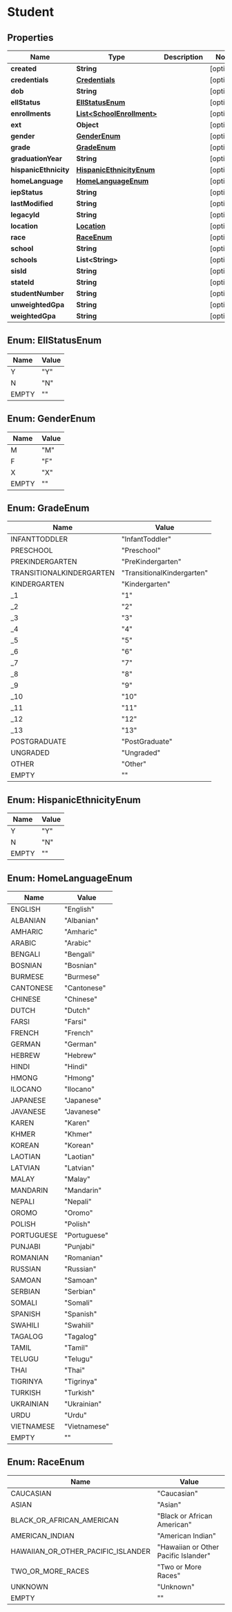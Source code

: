 
# Student

## Properties
Name | Type | Description | Notes
------------ | ------------- | ------------- | -------------
**created** | **String** |  |  [optional]
**credentials** | [**Credentials**](Credentials.md) |  |  [optional]
**dob** | **String** |  |  [optional]
**ellStatus** | [**EllStatusEnum**](#EllStatusEnum) |  |  [optional]
**enrollments** | [**List&lt;SchoolEnrollment&gt;**](SchoolEnrollment.md) |  |  [optional]
**ext** | **Object** |  |  [optional]
**gender** | [**GenderEnum**](#GenderEnum) |  |  [optional]
**grade** | [**GradeEnum**](#GradeEnum) |  |  [optional]
**graduationYear** | **String** |  |  [optional]
**hispanicEthnicity** | [**HispanicEthnicityEnum**](#HispanicEthnicityEnum) |  |  [optional]
**homeLanguage** | [**HomeLanguageEnum**](#HomeLanguageEnum) |  |  [optional]
**iepStatus** | **String** |  |  [optional]
**lastModified** | **String** |  |  [optional]
**legacyId** | **String** |  |  [optional]
**location** | [**Location**](Location.md) |  |  [optional]
**race** | [**RaceEnum**](#RaceEnum) |  |  [optional]
**school** | **String** |  |  [optional]
**schools** | **List&lt;String&gt;** |  |  [optional]
**sisId** | **String** |  |  [optional]
**stateId** | **String** |  |  [optional]
**studentNumber** | **String** |  |  [optional]
**unweightedGpa** | **String** |  |  [optional]
**weightedGpa** | **String** |  |  [optional]


<a name="EllStatusEnum"></a>
## Enum: EllStatusEnum
Name | Value
---- | -----
Y | &quot;Y&quot;
N | &quot;N&quot;
EMPTY | &quot;&quot;


<a name="GenderEnum"></a>
## Enum: GenderEnum
Name | Value
---- | -----
M | &quot;M&quot;
F | &quot;F&quot;
X | &quot;X&quot;
EMPTY | &quot;&quot;


<a name="GradeEnum"></a>
## Enum: GradeEnum
Name | Value
---- | -----
INFANTTODDLER | &quot;InfantToddler&quot;
PRESCHOOL | &quot;Preschool&quot;
PREKINDERGARTEN | &quot;PreKindergarten&quot;
TRANSITIONALKINDERGARTEN | &quot;TransitionalKindergarten&quot;
KINDERGARTEN | &quot;Kindergarten&quot;
_1 | &quot;1&quot;
_2 | &quot;2&quot;
_3 | &quot;3&quot;
_4 | &quot;4&quot;
_5 | &quot;5&quot;
_6 | &quot;6&quot;
_7 | &quot;7&quot;
_8 | &quot;8&quot;
_9 | &quot;9&quot;
_10 | &quot;10&quot;
_11 | &quot;11&quot;
_12 | &quot;12&quot;
_13 | &quot;13&quot;
POSTGRADUATE | &quot;PostGraduate&quot;
UNGRADED | &quot;Ungraded&quot;
OTHER | &quot;Other&quot;
EMPTY | &quot;&quot;


<a name="HispanicEthnicityEnum"></a>
## Enum: HispanicEthnicityEnum
Name | Value
---- | -----
Y | &quot;Y&quot;
N | &quot;N&quot;
EMPTY | &quot;&quot;


<a name="HomeLanguageEnum"></a>
## Enum: HomeLanguageEnum
Name | Value
---- | -----
ENGLISH | &quot;English&quot;
ALBANIAN | &quot;Albanian&quot;
AMHARIC | &quot;Amharic&quot;
ARABIC | &quot;Arabic&quot;
BENGALI | &quot;Bengali&quot;
BOSNIAN | &quot;Bosnian&quot;
BURMESE | &quot;Burmese&quot;
CANTONESE | &quot;Cantonese&quot;
CHINESE | &quot;Chinese&quot;
DUTCH | &quot;Dutch&quot;
FARSI | &quot;Farsi&quot;
FRENCH | &quot;French&quot;
GERMAN | &quot;German&quot;
HEBREW | &quot;Hebrew&quot;
HINDI | &quot;Hindi&quot;
HMONG | &quot;Hmong&quot;
ILOCANO | &quot;Ilocano&quot;
JAPANESE | &quot;Japanese&quot;
JAVANESE | &quot;Javanese&quot;
KAREN | &quot;Karen&quot;
KHMER | &quot;Khmer&quot;
KOREAN | &quot;Korean&quot;
LAOTIAN | &quot;Laotian&quot;
LATVIAN | &quot;Latvian&quot;
MALAY | &quot;Malay&quot;
MANDARIN | &quot;Mandarin&quot;
NEPALI | &quot;Nepali&quot;
OROMO | &quot;Oromo&quot;
POLISH | &quot;Polish&quot;
PORTUGUESE | &quot;Portuguese&quot;
PUNJABI | &quot;Punjabi&quot;
ROMANIAN | &quot;Romanian&quot;
RUSSIAN | &quot;Russian&quot;
SAMOAN | &quot;Samoan&quot;
SERBIAN | &quot;Serbian&quot;
SOMALI | &quot;Somali&quot;
SPANISH | &quot;Spanish&quot;
SWAHILI | &quot;Swahili&quot;
TAGALOG | &quot;Tagalog&quot;
TAMIL | &quot;Tamil&quot;
TELUGU | &quot;Telugu&quot;
THAI | &quot;Thai&quot;
TIGRINYA | &quot;Tigrinya&quot;
TURKISH | &quot;Turkish&quot;
UKRAINIAN | &quot;Ukrainian&quot;
URDU | &quot;Urdu&quot;
VIETNAMESE | &quot;Vietnamese&quot;
EMPTY | &quot;&quot;


<a name="RaceEnum"></a>
## Enum: RaceEnum
Name | Value
---- | -----
CAUCASIAN | &quot;Caucasian&quot;
ASIAN | &quot;Asian&quot;
BLACK_OR_AFRICAN_AMERICAN | &quot;Black or African American&quot;
AMERICAN_INDIAN | &quot;American Indian&quot;
HAWAIIAN_OR_OTHER_PACIFIC_ISLANDER | &quot;Hawaiian or Other Pacific Islander&quot;
TWO_OR_MORE_RACES | &quot;Two or More Races&quot;
UNKNOWN | &quot;Unknown&quot;
EMPTY | &quot;&quot;



